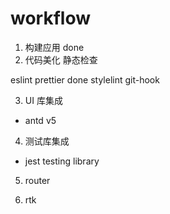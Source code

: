 # workflow

1. 构建应用 done
2. 代码美化 静态检查

eslint prettier done
stylelint
git-hook

3. UI 库集成

- antd v5

4. 测试库集成

- jest testing library

5. router

6. rtk
